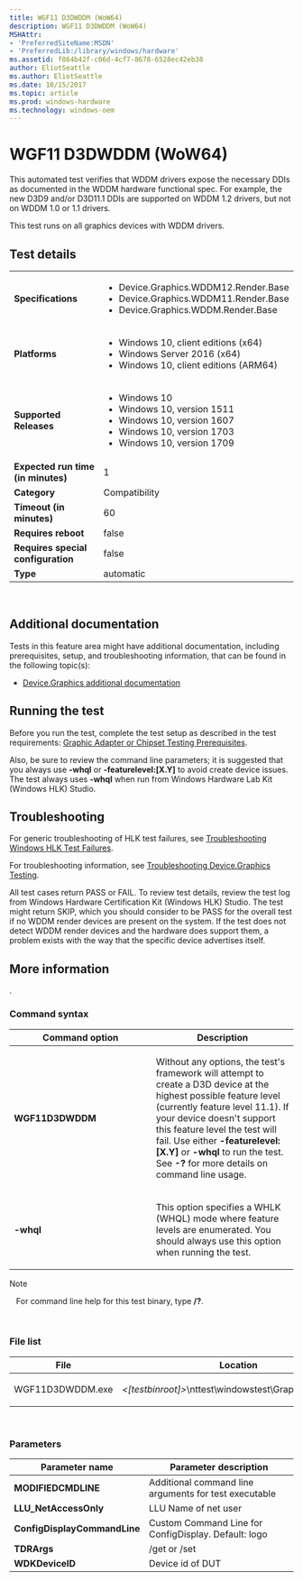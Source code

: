 ```yaml
---
title: WGF11 D3DWDDM (WoW64)
description: WGF11 D3DWDDM (WoW64)
MSHAttr:
- 'PreferredSiteName:MSDN'
- 'PreferredLib:/library/windows/hardware'
ms.assetid: f864b42f-c06d-4cf7-8678-6528ec42eb38
author: EliotSeattle
ms.author: EliotSeattle
ms.date: 10/15/2017
ms.topic: article
ms.prod: windows-hardware
ms.technology: windows-oem
---
```


# <span id="p_hlk_test.f48902ec-375d-4a15-8bed-f482b24a585c"></span>WGF11 D3DWDDM (WoW64)


This automated test verifies that WDDM drivers expose the necessary DDIs as documented in the WDDM hardware functional spec. For example, the new D3D9 and/or D3D11.1 DDIs are supported on WDDM 1.2 drivers, but not on WDDM 1.0 or 1.1 drivers.

This test runs on all graphics devices with WDDM drivers.

## Test details
|||
|---|---|
| **Specifications**  | <ul><li>Device.Graphics.WDDM12.Render.Base</li><li>Device.Graphics.WDDM11.Render.Base</li><li>Device.Graphics.WDDM.Render.Base</li></ul> |  
| **Platforms**   | <ul><li>Windows 10, client editions (x64)</li><li>Windows Server 2016 (x64)</li><li>Windows 10, client editions (ARM64)</li></ul> |
| **Supported Releases** | <ul><li>Windows 10</li><li>Windows 10, version 1511</li><li>Windows 10, version 1607</li><li>Windows 10, version 1703</li><li>Windows 10, version 1709</li></ul> |
|**Expected run time (in minutes)**| 1 |
|**Category**| Compatibility |
|**Timeout (in minutes)**| 60 |
|**Requires reboot**| false |
|**Requires special configuration**| false |
|**Type**| automatic |

 

## <span id="Additional_documentation"></span><span id="additional_documentation"></span><span id="ADDITIONAL_DOCUMENTATION"></span>Additional documentation


Tests in this feature area might have additional documentation, including prerequisites, setup, and troubleshooting information, that can be found in the following topic(s):

-   [Device.Graphics additional documentation](device-graphics-additional-documentation.md)

## <span id="Running_the_test"></span><span id="running_the_test"></span><span id="RUNNING_THE_TEST"></span>Running the test


Before you run the test, complete the test setup as described in the test requirements: [Graphic Adapter or Chipset Testing Prerequisites](graphic-adapter-or-chipset-testing-prerequisites.md).

Also, be sure to review the command line parameters; it is suggested that you always use **-whql** or **-featurelevel:\[X.Y\]** to avoid create device issues. The test always uses **-whql** when run from Windows Hardware Lab Kit (Windows HLK) Studio.

## <span id="Troubleshooting"></span><span id="troubleshooting"></span><span id="TROUBLESHOOTING"></span>Troubleshooting


For generic troubleshooting of HLK test failures, see [Troubleshooting Windows HLK Test Failures](..\user\troubleshooting-windows-hlk-test-failures.md).

For troubleshooting information, see [Troubleshooting Device.Graphics Testing](troubleshooting-devicegraphics-testing.md).

All test cases return PASS or FAIL. To review test details, review the test log from Windows Hardware Certification Kit (Windows HLK) Studio. The test might return SKIP, which you should consider to be PASS for the overall test if no WDDM render devices are present on the system. If the test does not detect WDDM render devices and the hardware does support them, a problem exists with the way that the specific device advertises itself.

## <span id="More_information"></span><span id="more_information"></span><span id="MORE_INFORMATION"></span>More information


.

### <span id="Command_syntax"></span><span id="command_syntax"></span><span id="COMMAND_SYNTAX"></span>Command syntax

<table>
<colgroup>
<col width="50%" />
<col width="50%" />
</colgroup>
<thead>
<tr class="header">
<th>Command option</th>
<th>Description</th>
</tr>
</thead>
<tbody>
<tr class="odd">
<td><p><strong>WGF11D3DWDDM</strong></p></td>
<td><p>Without any options, the test's framework will attempt to create a D3D device at the highest possible feature level (currently feature level 11.1). If your device doesn't support this feature level the test will fail. Use either <strong>-featurelevel:[X.Y]</strong> or <strong>-whql</strong> to run the test. See <strong>-?</strong> for more details on command line usage.</p></td>
</tr>
<tr class="even">
<td><p><strong>-whql</strong></p></td>
<td><p>This option specifies a WHLK (WHQL) mode where feature levels are enumerated. You should always use this option when running the test.</p></td>
</tr>
</tbody>
</table>

>[!NOTE]
>  
For command line help for this test binary, type **/?**.

 

### <span id="File_list"></span><span id="file_list"></span><span id="FILE_LIST"></span>File list

<table>
<colgroup>
<col width="50%" />
<col width="50%" />
</colgroup>
<thead>
<tr class="header">
<th>File</th>
<th>Location</th>
</tr>
</thead>
<tbody>
<tr class="odd">
<td><p>WGF11D3DWDDM.exe</p></td>
<td><p><em>&lt;[testbinroot]&gt;</em>\nttest\windowstest\Graphics\D3D\conf</p></td>
</tr>
</tbody>
</table>

 

### <span id="Parameters"></span><span id="parameters"></span><span id="PARAMETERS"></span>Parameters

| Parameter name               | Parameter description                                 |
|------------------------------|-------------------------------------------------------|
| **MODIFIEDCMDLINE**          | Additional command line arguments for test executable |
| **LLU\_NetAccessOnly**       | LLU Name of net user                                  |
| **ConfigDisplayCommandLine** | Custom Command Line for ConfigDisplay. Default: logo  |
| **TDRArgs**                  | /get or /set                                          |
| **WDKDeviceID**              | Device id of DUT                                      |

 

 

 






